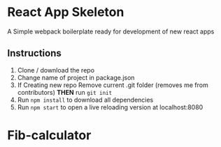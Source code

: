 # React App Skeleton

A Simple webpack boilerplate ready for development of new react apps

## Instructions

1. Clone / download the repo
2. Change name of project in package.json
3. If Creating new repo Remove current .git folder (removes me from contributors) **THEN** run `git init`
4. Run `npm install` to download all dependencies
5. Run `npm start` to open a live reloading version at localhost:8080
# Fib-calculator
